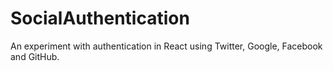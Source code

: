 # SocialAuthentication

An experiment with authentication in React using Twitter, Google, Facebook and GitHub. 